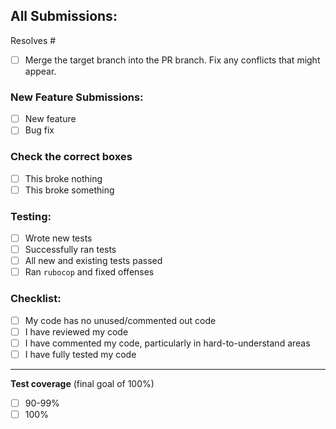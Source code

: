 ## All Submissions:

Resolves #

* [ ] Merge the target branch into the PR branch. Fix any conflicts that might appear.

### New Feature Submissions:

* [ ] New feature
* [ ] Bug fix

### Check the correct boxes

* [ ] This broke nothing
* [ ] This broke something

### Testing:

* [ ] Wrote new tests
* [ ] Successfully ran tests
* [ ] All new and existing tests passed
* [ ] Ran `rubocop` and fixed offenses

### Checklist:

* [ ] My code has no unused/commented out code
* [ ] I have reviewed my code
* [ ] I have commented my code, particularly in hard-to-understand areas
* [ ] I have fully tested my code

--------------------------------------------------------------------------------
**Test coverage** (final goal of 100%)

* [ ] 90-99%
* [ ] 100%
